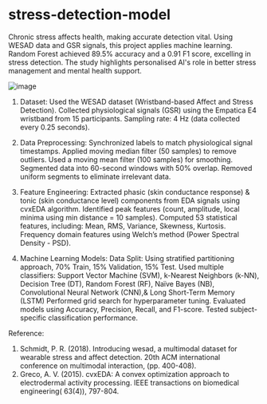 # stress-detection-model
Chronic stress affects health, making accurate detection vital. Using WESAD data and GSR signals, this project applies machine learning. Random Forest achieved 89.5% accuracy and a 0.91 F1 score, excelling in stress detection. The study highlights personalised AI's role in better stress management and mental health support.

![image](https://github.com/user-attachments/assets/26bf1565-89df-4c8b-a446-ac795e4fd234)

1. Dataset: 
Used the WESAD dataset (Wristband-based Affect and Stress Detection).
Collected physiological signals (GSR) using the Empatica E4 wristband from 15 participants.
Sampling rate: 4 Hz (data collected every 0.25 seconds).

3. Data Preprocessing:
Synchronized labels to match physiological signal timestamps.
Applied moving median filter (50 samples) to remove outliers.
Used a moving mean filter (100 samples) for smoothing.
Segmented data into 60-second windows with 50% overlap.
Removed uniform segments to eliminate irrelevant data.

5. Feature Engineering:
Extracted phasic (skin conductance response) & tonic (skin conductance level) components from EDA signals using cvxEDA algorithm.
Identified peak features (count, amplitude, local minima using min distance = 10 samples).
Computed 53 statistical features, including: Mean, RMS, Variance, Skewness, Kurtosis.
Frequency domain features using Welch’s method (Power Spectral Density - PSD).

7. Machine Learning Models:
Data Split: Using stratified partitioning approach, 70% Train, 15% Validation, 15% Test.
Used multiple classifiers: Support Vector Machine (SVM), k-Nearest Neighbors (k-NN), Decision Tree (DT), Random Forest (RF), Naïve Bayes (NB), Convolutional Neural Network (CNN),& Long Short-Term Memory (LSTM)
Performed grid search for hyperparameter tuning.
Evaluated models using Accuracy, Precision, Recall, and F1-score.
Tested subject-specific classification performance.

Reference:
1. Schmidt, P. R. (2018). Introducing wesad, a multimodal dataset for wearable stress and affect detection. 20th ACM international conference on multimodal interaction, (pp. 400-408).
2. Greco, A. V. (2015). cvxEDA: A convex optimization approach to electrodermal activity processing. IEEE transactions on biomedical engineering( 63(4)), 797-804.
